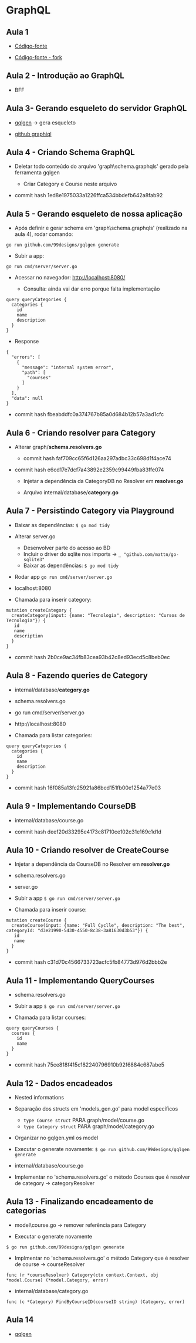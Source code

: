 # GraphQL

## Aula 1

  - [Código-fonte](https://github.com/devfullcycle/goexpert/tree/main/13-GraphQL) 
  
  - [Código-fonte - fork](https://github.com/marciafc/goexpert/tree/main/13-GraphQL) 
  
## Aula 2 - Introdução ao GraphQL

  - BFF

## Aula 3- Gerando esqueleto do servidor GraphQL

  - [gqlgen](https://gqlgen.com/) -> gera esqueleto
  
  - [github graphiql](https://github.com/graphql/graphiql)
  
  
## Aula 4 - Criando Schema GraphQL  
  
  - Deletar todo conteúdo do arquivo 'graph\schema.graphqls' gerado pela ferramenta gqlgen
  
    - Criar Category e Course neste arquivo
  
  - commit hash 1ed8e1975033a1226ffca534bbdefb642a8fab92 

## Aula 5 - Gerando esqueleto de nossa aplicação

  - Após definir e gerar schema em 'graph\schema.graphqls' (realizado na aula 4), rodar comando:

```
go run github.com/99designs/gqlgen generate
```
  
  - Subir a app:
```  
go run cmd/server/server.go
```

  - Acessar no navegador: [http://localhost:8080/](http://localhost:8080/)

    - Consulta: ainda vai dar erro porque falta implementação
  
```
query queryCategories {
  categories {
    id
    name    
    description
  }
}
```

  - Response

```
{
  "errors": [
    {
      "message": "internal system error",
      "path": [
        "courses"
      ]
    }
  ],
  "data": null
}
```
  - commit hash fbeabddfc0a374767b85a0d684b12b57a3ad1cfc

## Aula 6 - Criando resolver para Category

  - Alterar graph/**schema.resolvers.go**    
    - commit hash faf709cc65f6d126aa297adbc33c698d1f4ace74

  - commit hash e6cd17e7dcf7a43892e2359c99449fba83ffe074
  
    - Injetar a dependência da CategoryDB no Resolver em **resolver.go**  
	
    - Arquivo internal/database/**category.go**
  

## Aula 7 - Persistindo Category via Playground

  - Baixar as dependências: ``` $ go mod tidy ```

  - Alterar server.go
  
    - Desenvolver parte do acesso ao BD  
    - Incluir o driver do sqlite nos imports -> ```_ "github.com/mattn/go-sqlite3"```
	- Baixar as dependências: ``` $ go mod tidy ```

  - Rodar app ``` go run cmd/server/server.go ```
  
  - localhost:8080
  
  - Chamada para inserir category:

```
mutation createCategory {
  createCategory(input: {name: "Tecnologia", description: "Cursos de Tecnologia"}) {
   id
   name
   description  
  }
}
```  
  
  - commit hash	2b0ce9ac34fb83cea93b42c8ed93ecd5c8beb0ec
 

## Aula 8 - Fazendo queries de Category

  - internal/database/**category.go**
  
  - schema.resolvers.go
  
  - go run cmd/server/server.go
  
  - http://localhost:8080
  
  - Chamada para listar categories:

```  
query queryCategories {
  categories {
    id
    name    
    description
  }
}  

```

- commit hash 16f085a13fc25921a86bed151fb00e1254a77e03
  
## Aula 9 - Implementando CourseDB

  - internal/database/course.go
  
  - commit hash deef20d33295e4173c81710ce102c31e169c1d1d

## Aula 10 - Criando resolver de CreateCourse

  - Injetar a dependência da CourseDB no Resolver em **resolver.go**
  
  - schema.resolvers.go    
  
  - server.go
  
  - Subir a app ```$ go run cmd/server/server.go```
  
  - Chamada para inserir course:

```
mutation createCourse {
  createCourse(input: {name: "Full Cyclle", description: "The best", categoryId: "d3e21990-5430-4550-8c38-3a81630d3b53"}) {
   id
   name
  }
}  
```

  - commit hash c31d70c4566733723acfc5fb84773d976d2bbb2e

## Aula 11 - Implementando QueryCourses

  - schema.resolvers.go
  
  - Subir a app ```$ go run cmd/server/server.go```
  
  - Chamada para listar courses:

```
query queryCourses {
  courses {
    id 
    name
  }
}
```  
  
  - commit hash 75ce818f415c182240796910b92f6884c687abe5
  
## Aula 12 - Dados encadeados

  - Nested informations
  
  - Separação dos structs em 'models_gen.go' para model específicos
    - ```type Course struct``` PARA graph/model/course.go
    - ```type Category struct``` PARA graph/model/category.go
  
  - Organizar no gqlgen.yml os model

  - Executar o generate novamente: ```$ go run github.com/99designs/gqlgen generate```
  
  - internal/database/course.go  
  
  - Implementar no 'schema.resolvers.go' o método Courses que é resolver de category -> categoryResolver
  
  

## Aula 13 - Finalizando encadeamento de categorias

  - model\course.go -> remover referência para Category

  - Executar o generate novamente
  
```
$ go run github.com/99designs/gqlgen generate
```

  - Implmentar no 'schema.resolvers.go' o método Category que é resolver de course -> courseResolver
  
```  
func (r *courseResolver) Category(ctx context.Context, obj *model.Course) (*model.Category, error)
```

  - internal/database/category.go  
```  
func (c *Category) FindByCourseID(courseID string) (Category, error) 
```

## Aula 14 

  - [gqlgen](https://gqlgen.com/)